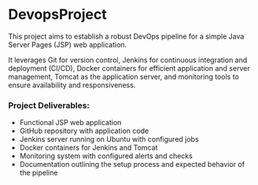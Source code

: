 # DevopsProject
This project aims to establish a robust DevOps pipeline for a simple Java Server Pages (JSP) web application.

It leverages Git for version control, Jenkins for continuous integration and deployment (CI/CD), Docker containers for efficient application and server management, Tomcat as the application server, and monitoring tools to ensure availability and responsiveness.


### Project Deliverables:
* Functional JSP web application
* GitHub repository with application code
* Jenkins server running on Ubuntu with configured jobs
* Docker containers for Jenkins and Tomcat
* Monitoring system with configured alerts and checks
* Documentation outlining the setup process and expected behavior of the pipeline
